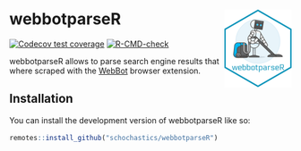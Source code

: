 
<!-- README.md is generated from README.Rmd. Please edit that file -->

# webbotparseR <img src="man/figures/logo.png" align="right" height="139" />

<!-- badges: start -->

[![Codecov test
coverage](https://codecov.io/gh/schochastics/webbotparseR/branch/main/graph/badge.svg)](https://app.codecov.io/gh/schochastics/webbotparseR?branch=main)
[![R-CMD-check](https://github.com/schochastics/webbotparseR/actions/workflows/R-CMD-check.yaml/badge.svg)](https://github.com/schochastics/webbotparseR/actions/workflows/R-CMD-check.yaml)
<!-- badges: end -->

webbotparseR allows to parse search engine results that where scraped
with the [WebBot](https://github.com/gesiscss/WebBot) browser extension.

## Installation

You can install the development version of webbotparseR like so:

``` r
remotes::install_github("schochastics/webbotparseR")
```
